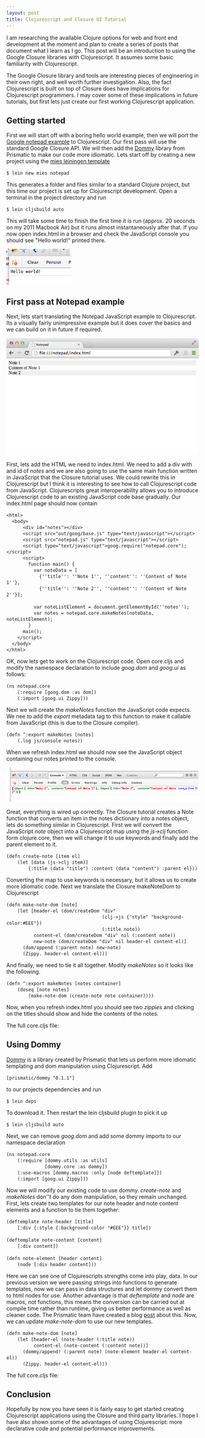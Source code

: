 ```yaml
---
layout: post
title: Clojurescript and Closure UI Tutorial
---
```


I am researching the available Clojure options for web and front end development at the moment and plan to create a series of posts that document what I learn as I go. This post will be an introduction to using the Google Closure libraries with Clojurescript. It assumes some basic familiarity with Clojurescript.
<!--excerpt-->

The Google Closure library and tools are interesting pieces of engineering in their own right, and well worth further investigation. Also, the fact Clojurescript is built on top of Closure does have implications for Clojurescript programmers. I may cover some of these implications in future tutorials, but first lets just create our first working Clojurescript application.

## Getting started

First we will start off with a boring hello world example, then we will port the [Google notepad example][2] to Clojurescript. Our first pass will use the standard Google Closure API. We will then add the [Dommy][3] library from Prismatic to make our code more idiomatic. Lets start off by creating a new project using the [mies leiningen template][4]

    $ lein new mies notepad

This generates a folder and files similar to a standard Clojure project, but this time our project is set up for Clojurescript development. Open a terminal in the project directory and run

    $ lein cljsbuild auto

This will take some time to finish the first time it is run (approx. 20 seconds on my 2011 Macbook Air) but it runs almost instantaneously after that. If you now open index.html in a browser and check the JavaScript console you should see "Hello world!" printed there.

![Hello World Screen shot](/images/2013-11-17-hw_screenshot.png)

## First pass at Notepad example

Next, lets start translating the Notepad JavaScript example to Clojurescript. Its a visually fairly unimpressive example but it does cover the basics and we can build on it in future if required.

![The finished notepad](/images/2013-11-17-notepad_screenshot.png)

First, lets add the HTML we need to index.html. We need to add a div with and id of *notes* and we are also going to use the same main function written in JavaScript that the Closure tutorial uses. We could rewrite this in Clojurescript but I think it is interesting to see how to call Clojurescript code from JavaScript. Clojurescripts great interoperability allows you to introduce Clojurescript code to an existing JavaScript code base gradually. Our index.html page should now contain

```
<html>
  <body>
      <div id="notes"></div>
      <script src="out/goog/base.js" type="text/javascript"></script>
      <script src="notepad.js" type="text/javascript"></script>
      <script type="text/javascript">goog.require("notepad.core");</script>
      <script>
        function main() {
          var noteData = [
            {''title'': ''Note 1'', ''content'': ''Content of Note 1''},
            {''title'': ''Note 2'', ''content'': ''Content of Note 2''}];

          var noteListElement = document.getElementById(''notes'');
          var notes = notepad.core.makeNotes(noteData, noteListElement);
        }
      main();
    </script>
  </body>
</html>
```

OK, now lets get to work on the Clojurescript code. Open core.cljs and modify the namespace declaration to include *goog.dom* and *goog.ui* as follows:

```
(ns notepad.core
    (:require [goog.dom :as dom])
    (:import [goog.ui Zippy]))
```

Next we will create the *makeNotes* function the JavaScript code expects. We nee to add the *export* metadata tag to this function to make it callable from JavaScript (this is due to the Closure compiler).

```
(defn ^:export makeNotes [notes]
    (.log js/console notes))
```

When we refresh index.html we should now see the JavaScript object
containing our notes printed to the console.

![Notepad Screen shot](/images/2013-11-17-notepad_screenshot1.png)

Great, everything is wired up correctly. The Closure tutorial creates a Note function that converts an item in the notes dictionary into a notes object, lets do something similar in Clojurescript. First we will convert the JavaScript *note* object into a Clojurescript map using the *js->clj* function form clojure.core, then we will change it to use keywords and finally add the parent element to it.

```
(defn create-note [item el]
    (let [data (js->clj item)]
        {:title (data "title") :content (data "content") :parent el}))
```

Converting the map to use keywords is necessary, but it allows us to create more idiomatic code. Next we translate the Closure makeNoteDom to Clojurescript

```
(defn make-note-dom [note]
    (let [header-el (dom/createDom "div"
                                   (clj->js {"style" "background-color:#EEE"})
                                   (:title note))
          content-el (dom/createDom "div" nil (:content note))
          new-note (dom/createDom "div" nil header-el content-el)]
      (dom/append (:parent note) new-note)
      (Zippy. header-el content-el)))
```

And finally, we need to tie it all together. Modify *makeNotes* so it looks like the following.

```
(defn ^:export makeNotes [notes container]
    (doseq [note notes]
        (make-note-dom (create-note note container))))
```

Now, when you refresh index.html you should see two *zippies* and clicking on the titles should show and hide the contents of the notes.

The full core.cljs file:

<script src="https://gist.github.com/prio/7528880.js?file=notepad.cljs"></script>


## Using Dommy

[Dommy][3] is a library created by Prismatic that lets us perform more
idiomatic templating and dom manipulation using Clojurescript. Add

    [prismatic/dommy "0.1.1"]

to our projects dependencies and run

    $ lein deps

To download it. Then restart the lein cljsbuild plugin to pick it up

    $ lein cljsbuild auto

Next, we can remove *goog.dom* and add some dommy imports to our
namespace declaration

```
(ns notepad.core
    (:require [dommy.utils :as utils]
              [dommy.core :as dommy])
    (:use-macros [dommy.macros :only [node deftemplate]])
    (:import [goog.ui Zippy]))
```

Now we will modify our existing code to use dommy. *create-note*
and *makeNotes* don''t do any dom manipulation, so they remain
unchanged. First, lets create two templates for our note header and
note content elements and a function to tie them together:

```
(deftemplate note-header [title]
    [:div {:style {:background-color "#EEE"}} title])

(deftemplate note-content [content]
    [:div content])

(defn note-element [header content]
    (node [:div header content]))
```

Here we can see one of Clojurescripts strengths come into play,
data. In our previous version we were passing strings into functions
to generate templates, now we can pass in data structures and
let dommy convert them to html nodes for use. Another advantage is
that *deftemplate* and *node* are macros, not functions, this means
the conversion can be carried out at compile time rather than runtime,
giving us better performance as well as cleaner code. The Prismatic
team have created a blog [post][5] about this. Now, we can update
*make-note-dom* to use our new templates.

```
(defn make-note-dom [note]
    (let [header-el (note-header (:title note))
          content-el (note-content (:content note))]
      (dommy/append! (:parent note) (note-element header-el content-el))
      (Zippy. header-el content-el)))
```

The full core.cljs file:

<script src="https://gist.github.com/prio/7528880.js?file=notepad-with-dommy.cljs"></script>

## Conclusion
 Hopefully by now you have seen it is fairly easy to get started
 creating Clojurescript applications using the Closure and third party
 libraries. I hope I have also shown some of the advantages of using
 Clojurescript: more declarative code and potential performance
 improvements.


[1]: http://shop.oreilly.com/product/0636920001416.do "Closure Book"
[2]: https://developers.google.com/closure/library/docs/tutorial?csw=1 "Notepad tutorial"
[3]: https://github.com/Prismatic/dommy "Prismatic Dommy library"
[4]: https://github.com/swannodette/mies "Mies Leiningen template"
[5]: http://blog.getprismatic.com/blog/2013/4/29/faster-better-dom-manipulation-with-dommy-and-clojurescript "Blog"
